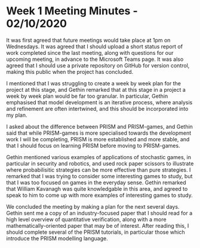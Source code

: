 # Week 1 Meeting Minutes - 02/10/2020

It was first agreed that future meetings would take place at 1pm on Wednesdays. 
It was agreed that I should upload a short status report of work completed since the last meeting, along with questions for our upcoming meeting, in advance to the Microsoft Teams page. It was also agreed that I should use a private repository on GitHub for version control, making this public when the project has concluded.

I mentioned that I was struggling to create a week by week plan for the project at this stage, and Gethin remarked that at this stage in a project a week by week plan would be far too granular. In particular, Gethin emphasised that model development is an iterative process, where analysis and refinement are often intertwined, and this should be incorporated into my plan.

I asked about the difference between PRISM and PRISM-games, and Gethin said that while PRISM-games is more specialised towards the development work I will be completing, PRISM is more established and more stable, and that I should focus on learning PRISM before moving to PRISM-games.

Gethin mentioned various examples of applications of stochastic games, in particular in security and robotics, and used rock paper scissors to illustrate where probabilisitic strategies can be more effective than pure strategies. I remarked that I was trying to consider some interesting games to study, but that I was too focused on games in the everyday sense. Gethin remarked that William Kavanagh was quite knowledgable in this area, and agreed to speak to him to come up with more examples of interesting games to study.

We concluded the meeting by making a plan for the next several days. Gethin sent me a copy of an industry-focused paper that I should read for a high level overview of quantitative verification, along with a more mathematically-oriented paper that may be of interest. After reading this, I should complete several of the PRISM tutorials, in particular those which introduce the PRISM modelling language.
